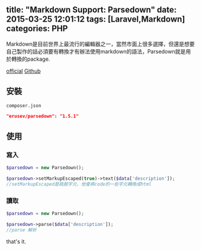 title: "Markdown Support: Parsedown"
date: 2015-03-25 12:01:12
tags: [Laravel,Markdown]
categories: PHP
---
Markdown是目前世界上最流行的編輯器之一，當然市面上很多選擇，但還是想要自己製作的話必須要有轉換才有辦法使用markdown的語法，Parsedown就是用於轉換的package.

<!-- more -->

[official](http://parsedown.org/)
[Github](https://github.com/erusev/parsedown.git)

## 安裝
`composer.json`
``` json
"erusev/parsedown": "1.5.1"
```

## 使用

### 寫入
``` php
$parsedown = new Parsedown();

$parsedown->setMarkupEscaped(true)->text($data['description']);
//setMarkupEscaped是跳脫字元，他會將code的一些字元轉換成html
```
### 讀取
``` php
$parsedown = new Parsedown();

$parsedown->parse($data['description']);
//parse 解析
```

that's it.